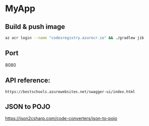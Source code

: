 # MyApp

## Build & push image


```bash
az acr login --name "codexregistry.azurecr.io" && ./gradlew jib
```

## Port
8080

## API reference:
```
https://bestschools.azurewebsites.net/swagger-ui/index.html
```

## JSON to POJO
https://json2csharp.com/code-converters/json-to-pojo
